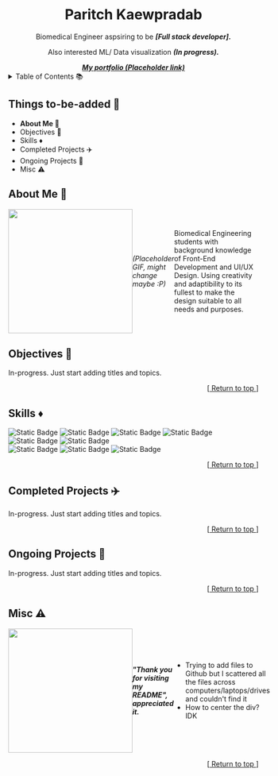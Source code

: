 <!-- Title/Headers -->
<!-- It's not completed yet, please don't look :P. -->

<!-- ![Header](imageurl) -->

<a name = "top-page"></a>

<div align = "center">
  <h1> Paritch Kaewpradab </h1>
  <p> Biomedical Engineer aspsiring to be <b><i> [Full stack developer]. </i></b> </p>
  <p> Also interested ML/ Data visualization <b><i> (In progress). </b></i> </p>
  <a href = "https://www.youtube.com/watch?v=dQw4w9WgXcQ&themeRefresh=1"> <i><b> My portfolio (Placeholder link) </b></i> </a>
</div>



<details>
  <summary>Table of Contents 📚</summary>
  <ol>
    <li><a href="#about_me"> About Me </a></li>
    <li><a href="#objective"> Objective </a></li>
    <li><a href="#skills"> Skills </a></li>
    <li><a href="#completed_projects"> Completed Projects </a></li>
    <li><a href="#ongoing_projects"> Ongoing Projects </a></li>
    <li><a href="#misc"> Misc </a></li>
  </ol>
</details>

<div>
  <h2> Things to-be-added 🔨</h2>
  <ul>
    <li> <b> About Me 👋 </b> </li>
    <li> Objectives 🔰 </li>
    <li> Skills ♦️ </li>
    <li> Completed Projects ✈️ </li>
    <li> Ongoing Projects 🚀 </li>
    <li> Misc ⚠️ </li>
    
  </ul>

</div>

<a name = "about_me"></a>

## About Me 👋
<div style="display: flex; align-items: center;">
  <img src= "https://i.pinimg.com/originals/2a/e4/80/2ae480f827920b1fcb1caeb22b95f180.gif" width="250" height="auto" />
  <p> <i> (Placeholder GIF, might change maybe :P) </i> </p>
  <p> Biomedical Engineering students with background knowledge of Front-End Development and UI/UX Design. Using creativity and adaptibility to its fullest to make the design suitable to all needs and purposes.</p>
</div>

<a name = "objective"></a>
## Objectives 🔰
In-progress. Just start adding titles and topics.
<p align="right">[<a href="#top-page"> Return to top </a>]</p>

<a name = "skills"></a>
## Skills ♦️
![Static Badge](https://img.shields.io/badge/C-%23A8B9CC?style=for-the-badge&logo=c&logoColor=%235E97D0&labelColor=black&color=%235E97D0)
![Static Badge](https://img.shields.io/badge/C%2B%2B-%2300599C?style=for-the-badge&logo=c%2B%2B&logoColor=white&labelColor=black&color=purple)
![Static Badge](https://img.shields.io/badge/Python-%233776AB?style=for-the-badge&logo=python&logoColor=yellow&labelColor=black)
![Static Badge](https://img.shields.io/badge/HTML-%23E34F26?style=for-the-badge&logo=html5&logoColor=orange&labelColor=black&color=orange)
![Static Badge](https://img.shields.io/badge/CSS-%231572B6?style=for-the-badge&logo=css3&logoColor=cyan&labelColor=black&color=cyan)
![Static Badge](https://img.shields.io/badge/JavaScript-%23F7DF1E?style=for-the-badge&logo=JavaScript&logoColor=yellow&labelColor=black&color=yellow) <br>
![Static Badge](https://img.shields.io/badge/PHP-%23777BB4?style=for-the-badge&logo=PHP&logoColor=%23777BB3&labelColor=black&color=%23777BB3)
![Static Badge](https://img.shields.io/badge/REACT-%2361DAFB?style=for-the-badge&logo=REACT&logoColor=lightblue&labelColor=black&color=lightblue)
![Static Badge](https://img.shields.io/badge/Node.js-%23339933?style=for-the-badge&logo=Node.js&logoColor=lightgreen&labelColor=black&color=lightgreen)

<p align="right">[<a href="#top-page"> Return to top </a>]</p>

<a name = "completed_projects"></a>
## Completed Projects ✈️
In-progress. Just start adding titles and topics.
<p align="right">[<a href="#top-page"> Return to top </a>]</p>

<a name = "ongoing_projects"></a>
## Ongoing Projects 🚀
In-progress. Just start adding titles and topics.
<p align="right">[<a href="#top-page"> Return to top </a>]</p>

<a name = "misc"></a>
## Misc ⚠️
<div style="display: flex; align-items: center;">
  <img src= "https://giffiles.alphacoders.com/220/220252.gif" width="250" height="auto" />
  <p> <i><b> "Thank you for visiting my README", appreciated it. </b></i></p>
  <ul>
  <li> Trying to add files to Github but I scattered all the files across computers/laptops/drives and couldn't find it </li>
  <li> How to center the div? IDK </li>
</ul>
</div>
<p align="right">[<a href="#top-page"> Return to top </a>]</p>





<!--
**Twiztss/Twiztss** is a ✨ _special_ ✨ repository because its `README.md` (this file) appears on your GitHub profile.

Here are some ideas to get you started:

- 🔭 I’m currently working on ...
- 🌱 I’m currently learning ...
- 👯 I’m looking to collaborate on ...
- 🤔 I’m looking for help with ...
- 💬 Ask me about ...
- 📫 How to reach me: ...
- 😄 Pronouns: ...
- ⚡ Fun fact: ...
-->


